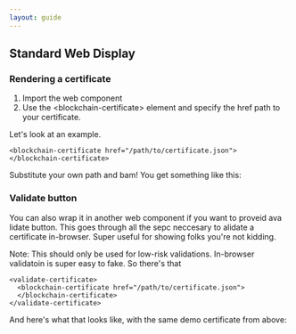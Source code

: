 ```yaml
---
layout: guide
---
```


## Standard Web Display

### Rendering a certificate
1. Import the web component
2. Use the &lt;blockchain-certificate&gt; element and specify the href path to your certificate.

Let's look at an example.

```
<blockchain-certificate href="/path/to/certificate.json">
</blockchain-certificate>
```

Substitute your own path and bam! You get something like this:

<blockchain-certificate href="/assets/js/mit_certificate.json"></blockchain-certificate>

### Validate button
You can also wrap it in another web component if you want to proveid ava lidate button. This goes through all the sepc neccesary to alidate a certificate in-browser. Super useful for showing folks you're not kidding.

Note: This should only be used for low-risk validations. In-browser validatoin is super easy to fake. So there's that

```
<validate-certificate>
  <blockchain-certificate href="/path/to/certificate.json">
  </blockchain-certificate>
</validate-certificate>
```

And here's what that looks like, with the same demo certificate from above:

<validate-certificate>
  <blockchain-certificate href="/path/to/certificate.json">
  </blockchain-certificate>
</validate-certificate>
